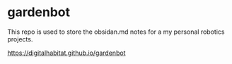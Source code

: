 # gardenbot

This repo is used to store the obsidan.md notes for a my personal robotics projects.

https://digitalhabitat.github.io/gardenbot